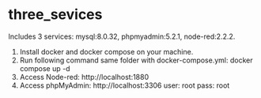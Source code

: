 # three_sevices
Includes 3 services: mysql:8.0.32, phpmyadmin:5.2.1, node-red:2.2.2.

1. Install docker and docker compose on your machine.
2. Run following command same folder with docker-compose.yml:
	docker compose up -d
3. Access Node-red:
	http://localhost:1880
4. Access phpMyAdmin:
	http://localhost:3306
	user: root
	pass: root
